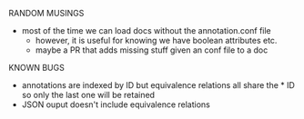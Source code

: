 RANDOM MUSINGS
- most of the time we can load docs without the annotation.conf file
  - however, it is useful for knowing we have boolean attributes etc.
  - maybe a PR that adds missing stuff given an conf file to a doc

KNOWN BUGS
- annotations are indexed by ID but equivalence relations all share the * ID so
  only the last one will be retained
- JSON ouput doesn't include equivalence relations
